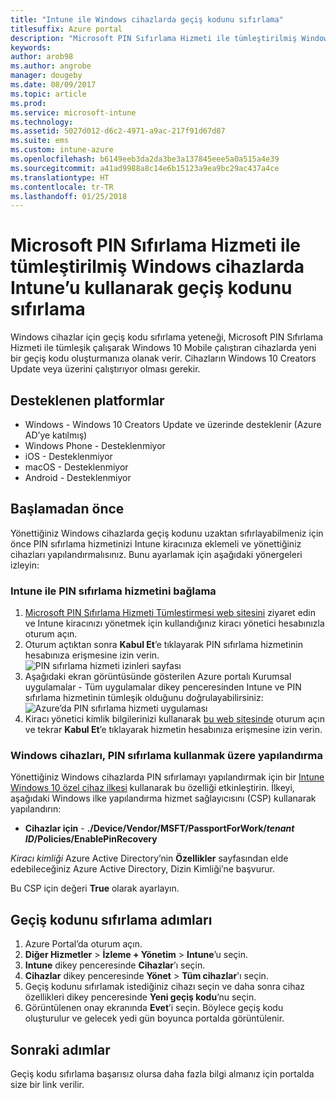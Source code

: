 ```yaml
---
title: "Intune ile Windows cihazlarda geçiş kodunu sıfırlama"
titlesuffix: Azure portal
description: "Microsoft PIN Sıfırlama Hizmeti ile tümleştirilmiş Windows cihazlarda Intune’u kullanarak geçiş kodunu nasıl sıfırlayacağınızı öğrenin."
keywords: 
author: arob98
ms.author: angrobe
manager: dougeby
ms.date: 08/09/2017
ms.topic: article
ms.prod: 
ms.service: microsoft-intune
ms.technology: 
ms.assetid: 5027d012-d6c2-4971-a9ac-217f91d67d87
ms.suite: ems
ms.custom: intune-azure
ms.openlocfilehash: b6149eeb3da2da3be3a137845eee5a0a515a4e39
ms.sourcegitcommit: a41ad9988a8c14e6b15123a9ea9bc29ac437a4ce
ms.translationtype: HT
ms.contentlocale: tr-TR
ms.lasthandoff: 01/25/2018
---
```

# <a name="reset-the-passcode-on-windows-devices-integrated-with-the-microsoft-pin-reset-service-using-intune"></a>Microsoft PIN Sıfırlama Hizmeti ile tümleştirilmiş Windows cihazlarda Intune’u kullanarak geçiş kodunu sıfırlama

Windows cihazlar için geçiş kodu sıfırlama yeteneği, Microsoft PIN Sıfırlama Hizmeti ile tümleşik çalışarak Windows 10 Mobile çalıştıran cihazlarda yeni bir geçiş kodu oluşturmanıza olanak verir. Cihazların Windows 10 Creators Update veya üzerini çalıştırıyor olması gerekir.

## <a name="supported-platforms"></a>Desteklenen platformlar

- Windows - Windows 10 Creators Update ve üzerinde desteklenir (Azure AD’ye katılmış)
- Windows Phone - Desteklenmiyor
- iOS - Desteklenmiyor
- macOS - Desteklenmiyor
- Android - Desteklenmiyor


## <a name="before-you-start"></a>Başlamadan önce

Yönettiğiniz Windows cihazlarda geçiş kodunu uzaktan sıfırlayabilmeniz için önce PIN sıfırlama hizmetinizi Intune kiracınıza eklemeli ve yönettiğiniz cihazları yapılandırmalısınız. Bunu ayarlamak için aşağıdaki yönergeleri izleyin:

### <a name="connect-intune-with-the-pin-reset-service"></a>Intune ile PIN sıfırlama hizmetini bağlama

1. [Microsoft PIN Sıfırlama Hizmeti Tümleştirmesi web sitesini](https://login.windows.net/common/oauth2/authorize?response_type=code&client_id=b8456c59-1230-44c7-a4a2-99b085333e84&resource=https%3A%2F%2Fgraph.windows.net&redirect_uri=https%3A%2F%2Fcred.microsoft.com&state=e9191523-6c2f-4f1d-a4f9-c36f26f89df0&prompt=admin_consent) ziyaret edin ve Intune kiracınızı yönetmek için kullandığınız kiracı yönetici hesabınızla oturum açın.
2. Oturum açtıktan sonra **Kabul Et**’e tıklayarak PIN sıfırlama hizmetinin hesabınıza erişmesine izin verin.<br>
![PIN sıfırlama hizmeti izinleri sayfası](./media/pin-reset-service-application.png)
3. Aşağıdaki ekran görüntüsünde gösterilen Azure portalı Kurumsal uygulamalar - Tüm uygulamalar dikey penceresinden Intune ve PIN sıfırlama hizmetinin tümleşik olduğunu doğrulayabilirsiniz:<br>
![Azure’da PIN sıfırlama hizmeti uygulaması](./media/pin-reset-service-home-screen.png)
4. Kiracı yönetici kimlik bilgilerinizi kullanarak [bu web sitesinde](https://login.windows.net/common/oauth2/authorize?response_type=code&client_id=9115dd05-fad5-4f9c-acc7-305d08b1b04e&resource=https%3A%2F%2Fcred.microsoft.com%2F&redirect_uri=ms-appx-web%3A%2F%2FMicrosoft.AAD.BrokerPlugin%2F9115dd05-fad5-4f9c-acc7-305d08b1b04e&state=6765f8c5-f4a7-4029-b667-46a6776ad611&prompt=admin_consent) oturum açın ve tekrar **Kabul Et**’e tıklayarak hizmetin hesabınıza erişmesine izin verin.

### <a name="configure-windows-devices-to-use-pin-reset"></a>Windows cihazları, PIN sıfırlama kullanmak üzere yapılandırma

Yönettiğiniz Windows cihazlarda PIN sıfırlamayı yapılandırmak için bir [Intune Windows 10 özel cihaz ilkesi](custom-settings-windows-10.md) kullanarak bu özelliği etkinleştirin. İlkeyi, aşağıdaki Windows ilke yapılandırma hizmet sağlayıcısını (CSP) kullanarak yapılandırın:


- **Cihazlar için** - **./Device/Vendor/MSFT/PassportForWork/*tenant ID*/Policies/EnablePinRecovery**

*Kiracı kimliği* Azure Active Directory’nin **Özellikler** sayfasından elde edebileceğiniz Azure Active Directory, Dizin Kimliği’ne başvurur.

Bu CSP için değeri **True** olarak ayarlayın.

## <a name="steps-to-reset-the-passcode"></a>Geçiş kodunu sıfırlama adımları

1. Azure Portal’da oturum açın.
2. **Diğer Hizmetler** > **İzleme + Yönetim** > **Intune**’u seçin.
3. **Intune** dikey penceresinde **Cihazlar**’ı seçin.
4. **Cihazlar** dikey penceresinde **Yönet** > **Tüm cihazlar**'ı seçin.
5. Geçiş kodunu sıfırlamak istediğiniz cihazı seçin ve daha sonra cihaz özellikleri dikey penceresinde **Yeni geçiş kodu**’nu seçin.
6. Görüntülenen onay ekranında **Evet**’i seçin. Böylece geçiş kodu oluşturulur ve gelecek yedi gün boyunca portalda görüntülenir.

## <a name="next-steps"></a>Sonraki adımlar

Geçiş kodu sıfırlama başarısız olursa daha fazla bilgi almanız için portalda size bir link verilir.


